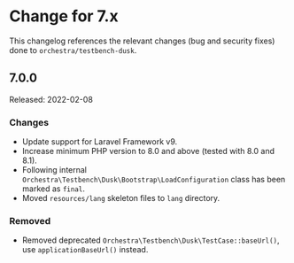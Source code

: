 # Change for 7.x

This changelog references the relevant changes (bug and security fixes) done to `orchestra/testbench-dusk`.

## 7.0.0

Released: 2022-02-08

### Changes

* Update support for Laravel Framework v9.
* Increase minimum PHP version to 8.0 and above (tested with 8.0 and 8.1).
* Following internal `Orchestra\Testbench\Dusk\Bootstrap\LoadConfiguration` class has been marked as `final`.
* Moved `resources/lang` skeleton files to `lang` directory.

### Removed

* Removed deprecated `Orchestra\Testbench\Dusk\TestCase::baseUrl()`, use `applicationBaseUrl()` instead.
